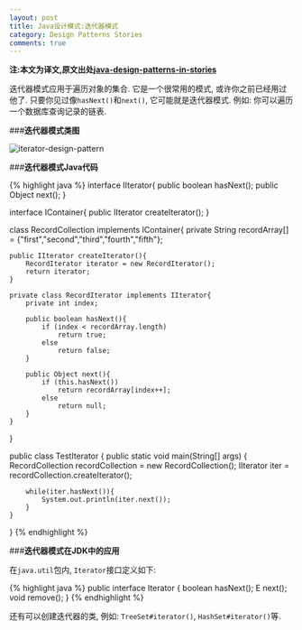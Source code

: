 ```yaml
---
layout: post
title: Java设计模式:迭代器模式
category: Design Patterns Stories
comments: true
---
```


**注:本文为译文,原文出处[java-design-patterns-in-stories](http://www.programcreek.com/java-design-patterns-in-stories/)**

迭代器模式应用于遍历对象的集合. 它是一个很常用的模式, 或许你之前已经用过他了. 只要你见过像`hasNext()`和`next()`, 它可能就是迭代器模式. 例如: 你可以遍历一个数据库查询记录的链表.



###**迭代器模式类图**

<img src="http://www.programcreek.com/wp-content/uploads/2013/02/iterator-design-pattern.jpg" alt="iterator-design-pattern" class="alignleft size-full wp-image-7883">

###**迭代器模式Java代码**

{% highlight java %}
interface IIterator{
    public boolean hasNext();
    public Object next();
}
 
interface IContainer{
    public IIterator createIterator();
}
 
class RecordCollection implements IContainer{
    private String recordArray[] = {"first","second","third","fourth","fifth"};
 
    public IIterator createIterator(){
        RecordIterator iterator = new RecordIterator();
        return iterator;
    }
 
    private class RecordIterator implements IIterator{
        private int index;
 
        public boolean hasNext(){
            if (index < recordArray.length)
                return true;
            else
                return false;
        }
 
        public Object next(){
            if (this.hasNext())
                return recordArray[index++];
            else
                return null;
        }
    }
}
 
public class TestIterator {
    public static void main(String[] args) {
        RecordCollection recordCollection = new RecordCollection();
        IIterator iter = recordCollection.createIterator();
 
        while(iter.hasNext()){
            System.out.println(iter.next());
        }   
    }
}
{% endhighlight %}

###**迭代器模式在JDK中的应用**

在`java.util`包内, `Iterator`接口定义如下:

{% highlight java %}
public interface Iterator<E> {
    boolean hasNext();
    E next();
    void remove();
}
{% endhighlight %}

还有可以创建迭代器的类, 例如: `TreeSet#iterator()`, `HashSet#iterator()`等.